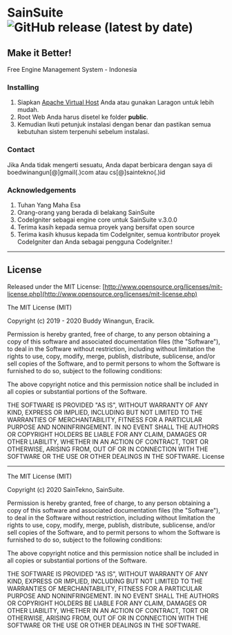 # SainSuite ![GitHub release (latest by date)](https://img.shields.io/github/v/release/saintekno/SainSuite)

## Make it Better!

Free Engine Management System - Indonesia

### Installing

1. Siapkan [Apache Virtual Host](https://gist.github.com/boedwinangun/368b62a18d0142659bb4966b7e1756d3) Anda atau gunakan Laragon untuk lebih mudah.
2. Root Web Anda harus disetel ke folder <strong>public</strong>.
3. Kemudian Ikuti petunjuk instalasi dengan benar dan pastikan semua kebutuhan sistem terpenuhi sebelum instalasi.

### Contact

Jika Anda tidak mengerti sesuatu, Anda dapat berbicara dengan saya di boedwinangun[@]gmail(.)com atau cs[@]saintekno(.)id

### Acknowledgements

1. Tuhan Yang Maha Esa
2. Orang-orang yang berada di belakang SainSuite
3. CodeIgniter sebagai engine core untuk SainSuite v.3.0.0
4. Terima kasih kepada semua proyek yang bersifat open source
5. Terima kasih khusus kepada tim CodeIgniter, semua kontributor proyek CodeIgniter dan Anda sebagai pengguna CodeIgniter.!

---

License
-------------------------------------

Released under the MIT License: [http://www.opensource.org/licenses/mit-license.php](http://www.opensource.org/licenses/mit-license.php)

The MIT License (MIT)

Copyright (c) 2019 - 2020 Buddy Winangun, Eracik.

Permission is hereby granted, free of charge, to any person obtaining a copy
of this software and associated documentation files (the "Software"), to deal
in the Software without restriction, including without limitation the rights
to use, copy, modify, merge, publish, distribute, sublicense, and/or sell
copies of the Software, and to permit persons to whom the Software is
furnished to do so, subject to the following conditions:

The above copyright notice and this permission notice shall be included in
all copies or substantial portions of the Software.

THE SOFTWARE IS PROVIDED "AS IS", WITHOUT WARRANTY OF ANY KIND, EXPRESS OR
IMPLIED, INCLUDING BUT NOT LIMITED TO THE WARRANTIES OF MERCHANTABILITY,
FITNESS FOR A PARTICULAR PURPOSE AND NONINFRINGEMENT. IN NO EVENT SHALL THE
AUTHORS OR COPYRIGHT HOLDERS BE LIABLE FOR ANY CLAIM, DAMAGES OR OTHER
LIABILITY, WHETHER IN AN ACTION OF CONTRACT, TORT OR OTHERWISE, ARISING FROM,
OUT OF OR IN CONNECTION WITH THE SOFTWARE OR THE USE OR OTHER DEALINGS IN
THE SOFTWARE.
License

-------------------------------------

The MIT License (MIT)

Copyright (c) 2020 SainTekno, SainSuite.

Permission is hereby granted, free of charge, to any person obtaining a copy
of this software and associated documentation files (the "Software"), to deal
in the Software without restriction, including without limitation the rights
to use, copy, modify, merge, publish, distribute, sublicense, and/or sell
copies of the Software, and to permit persons to whom the Software is
furnished to do so, subject to the following conditions:

The above copyright notice and this permission notice shall be included in
all copies or substantial portions of the Software.

THE SOFTWARE IS PROVIDED "AS IS", WITHOUT WARRANTY OF ANY KIND, EXPRESS OR
IMPLIED, INCLUDING BUT NOT LIMITED TO THE WARRANTIES OF MERCHANTABILITY,
FITNESS FOR A PARTICULAR PURPOSE AND NONINFRINGEMENT. IN NO EVENT SHALL THE
AUTHORS OR COPYRIGHT HOLDERS BE LIABLE FOR ANY CLAIM, DAMAGES OR OTHER
LIABILITY, WHETHER IN AN ACTION OF CONTRACT, TORT OR OTHERWISE, ARISING FROM,
OUT OF OR IN CONNECTION WITH THE SOFTWARE OR THE USE OR OTHER DEALINGS IN
THE SOFTWARE.